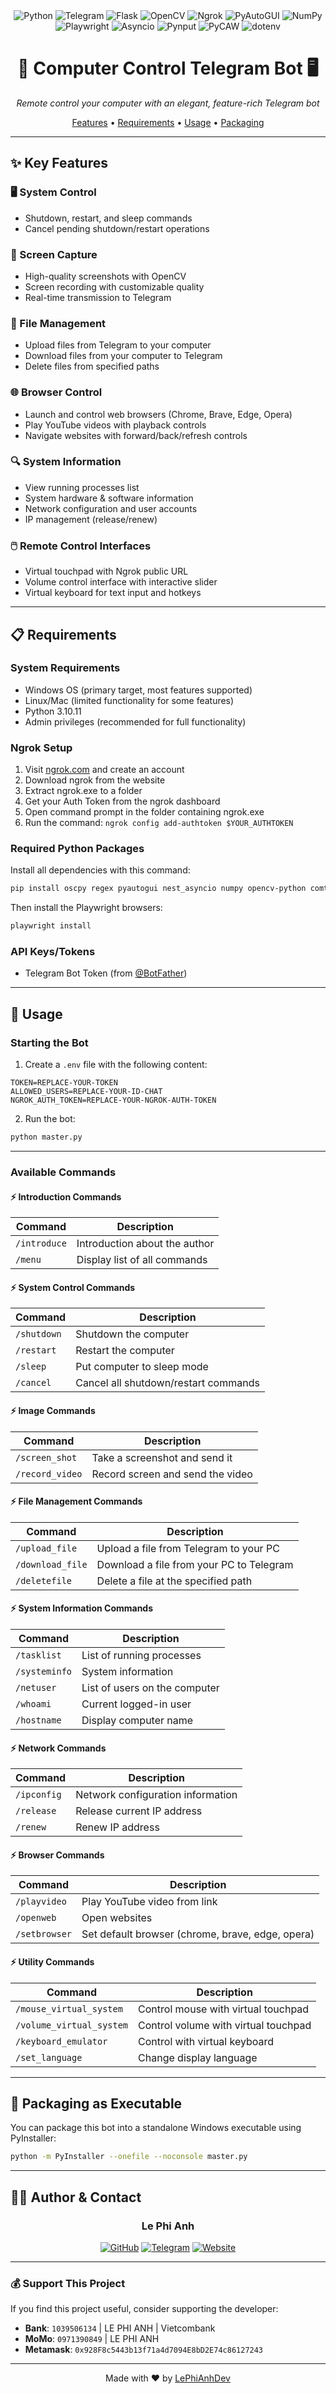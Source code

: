 <div align="center">
  <img src="https://img.shields.io/badge/Python-3776AB?style=for-the-badge&logo=python&logoColor=white" alt="Python">
  <img src="https://img.shields.io/badge/Telegram-2CA5E0?style=for-the-badge&logo=telegram&logoColor=white" alt="Telegram">
  <img src="https://img.shields.io/badge/Flask-000000?style=for-the-badge&logo=flask&logoColor=white" alt="Flask">
  <img src="https://img.shields.io/badge/OpenCV-5C3EE8?style=for-the-badge&logo=opencv&logoColor=white" alt="OpenCV">
  <img src="https://img.shields.io/badge/Ngrok-1F1E37?style=for-the-badge&logo=ngrok&logoColor=white" alt="Ngrok">
  <img src="https://img.shields.io/badge/PyAutoGUI-3776AB?style=for-the-badge&logo=python&logoColor=white" alt="PyAutoGUI">
  <img src="https://img.shields.io/badge/NumPy-013243?style=for-the-badge&logo=numpy&logoColor=white" alt="NumPy">
  <img src="https://img.shields.io/badge/Playwright-2EAD33?style=for-the-badge&logo=playwright&logoColor=white" alt="Playwright">
  <img src="https://img.shields.io/badge/Asyncio-306998?style=for-the-badge&logo=python&logoColor=white" alt="Asyncio">
  <img src="https://img.shields.io/badge/Pynput-3776AB?style=for-the-badge&logo=python&logoColor=white" alt="Pynput">
  <img src="https://img.shields.io/badge/PyCAW-3776AB?style=for-the-badge&logo=python&logoColor=white" alt="PyCAW">
  <img src="https://img.shields.io/badge/dotenv-ECD53F?style=for-the-badge&logo=dotenv&logoColor=black" alt="dotenv">
</div>

<h1 align="center">🤖 Computer Control Telegram Bot 🖥️</h1>

<p align="center">
  <em>Remote control your computer with an elegant, feature-rich Telegram bot</em>
</p>

<div align="center">
  <a href="#-key-features">Features</a> •
  <a href="#-requirements">Requirements</a> •
  <a href="#-usage">Usage</a> •
  <a href="#%EF%B8%8F-packaging-as-executable">Packaging</a>
</div>

---

## ✨ Key Features

### 🖥️ System Control
- Shutdown, restart, and sleep commands
- Cancel pending shutdown/restart operations

### 📸 Screen Capture
- High-quality screenshots with OpenCV
- Screen recording with customizable quality
- Real-time transmission to Telegram

### 📁 File Management
- Upload files from Telegram to your computer
- Download files from your computer to Telegram
- Delete files from specified paths

### 🌐 Browser Control
- Launch and control web browsers (Chrome, Brave, Edge, Opera)
- Play YouTube videos with playback controls
- Navigate websites with forward/back/refresh controls

### 🔍 System Information
- View running processes list
- System hardware & software information
- Network configuration and user accounts
- IP management (release/renew)

### 🖱️ Remote Control Interfaces
- Virtual touchpad with Ngrok public URL
- Volume control interface with interactive slider
- Virtual keyboard for text input and hotkeys

---

## 📋 Requirements

### System Requirements
- Windows OS (primary target, most features supported)
- Linux/Mac (limited functionality for some features)
- Python 3.10.11
- Admin privileges (recommended for full functionality)

### Ngrok Setup
1. Visit [ngrok.com](https://ngrok.com) and create an account
2. Download ngrok from the website
3. Extract ngrok.exe to a folder
4. Get your Auth Token from the ngrok dashboard
5. Open command prompt in the folder containing ngrok.exe
6. Run the command: `ngrok config add-authtoken $YOUR_AUTHTOKEN`

### Required Python Packages
Install all dependencies with this command:
```bash
pip install oscpy regex pyautogui nest_asyncio numpy opencv-python comtypes pynput playwright python-telegram-bot python-dotenv flask pyngrok pycaw pyinstaller
```

Then install the Playwright browsers:
```bash
playwright install
```

### API Keys/Tokens
- Telegram Bot Token (from [@BotFather](https://t.me/BotFather))

---

## 🚀 Usage

### Starting the Bot
1. Create a `.env` file with the following content:
```
TOKEN=REPLACE-YOUR-TOKEN
ALLOWED_USERS=REPLACE-YOUR-ID-CHAT
NGROK_AUTH_TOKEN=REPLACE-YOUR-NGROK-AUTH-TOKEN
```

2. Run the bot:
```bash
python master.py
```

---

### Available Commands

#### ⚡️ Introduction Commands

| Command | Description |
|---------|-------------|
| `/introduce` | Introduction about the author |
| `/menu` | Display list of all commands |

#### ⚡️ System Control Commands

| Command | Description |
|---------|-------------|
| `/shutdown` | Shutdown the computer |
| `/restart` | Restart the computer |
| `/sleep` | Put computer to sleep mode |
| `/cancel` | Cancel all shutdown/restart commands |

#### ⚡️ Image Commands

| Command | Description |
|---------|-------------|
| `/screen_shot` | Take a screenshot and send it |
| `/record_video` | Record screen and send the video |

#### ⚡️ File Management Commands

| Command | Description |
|---------|-------------|
| `/upload_file` | Upload a file from Telegram to your PC |
| `/download_file` | Download a file from your PC to Telegram |
| `/deletefile` | Delete a file at the specified path |

#### ⚡️ System Information Commands

| Command | Description |
|---------|-------------|
| `/tasklist` | List of running processes |
| `/systeminfo` | System information |
| `/netuser` | List of users on the computer |
| `/whoami` | Current logged-in user |
| `/hostname` | Display computer name |

#### ⚡️ Network Commands

| Command | Description |
|---------|-------------|
| `/ipconfig` | Network configuration information |
| `/release` | Release current IP address |
| `/renew` | Renew IP address |

#### ⚡️ Browser Commands

| Command | Description |
|---------|-------------|
| `/playvideo` | Play YouTube video from link |
| `/openweb` | Open websites |
| `/setbrowser` | Set default browser (chrome, brave, edge, opera) |

#### ⚡️ Utility Commands

| Command | Description |
|---------|-------------|
| `/mouse_virtual_system` | Control mouse with virtual touchpad |
| `/volume_virtual_system` | Control volume with virtual touchpad |
| `/keyboard_emulator` | Control with virtual keyboard |
| `/set_language` | Change display language |

---

## 🔧 Packaging as Executable

You can package this bot into a standalone Windows executable using PyInstaller:

```bash
python -m PyInstaller --onefile --noconsole master.py
```

---

## 👨‍💻 Author & Contact

<div align="center">
  <h3>Le Phi Anh</h3>
</div>

<div align="center">
  <a href="https://github.com/LePhiAnhDev" target="_blank"><img src="https://img.shields.io/badge/GitHub-100000?style=for-the-badge&logo=github&logoColor=white" alt="GitHub"></a>
  <a href="https://t.me/lephianh386ht" target="_blank"><img src="https://img.shields.io/badge/Telegram-2CA5E0?style=for-the-badge&logo=telegram&logoColor=white" alt="Telegram"></a>
  <a href="https://lephianh.id.vn/" target="_blank"><img src="https://img.shields.io/badge/Website-FF7139?style=for-the-badge&logo=Firefox-Browser&logoColor=white" alt="Website"></a>
</div>

---

### 💰 Support This Project

If you find this project useful, consider supporting the developer:

- **Bank**: `1039506134` | LE PHI ANH | Vietcombank
- **MoMo**: `0971390849` | LE PHI ANH
- **Metamask**: `0x928F8c5443b13f71a4d7094E8bD2E74c86127243`

---

<p align="center">
  Made with ❤️ by <a href="https://github.com/LePhiAnhDev" target="_blank">LePhiAnhDev</a>
</p>

